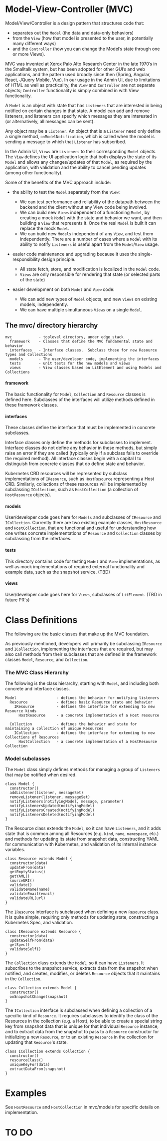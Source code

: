 # Model-View-Controller (MVC)

Model/View/Controller is a design pattern that structures code that:

- separates out the `Model` (the data and data-only behaviors)
- from the `View` (how that model is presented to the user, in potentially many different ways)
- and the `Controller` (how you can change the Model’s state through one or more Views).

MVC was invented at Xerox Palo Alto Research Center in the late 1970’s in the Smalltalk system, but has been adopted
for other GUI’s and web applications, and the pattern used broadly since then (Spring, Angular, React, JQuery Mobile,
Vue).  In our usage in the Admin UI, due to limitations of HTML as well as practicality, the `View` and `Controller`
are not separate objects; `Controller` functionality is simply combined in with View functionality.

A `Model` is an object with state that has `Listeners` that are interested in being notified on certain changes
in that state. A model can add and remove listeners, and listeners can specify which messages they are interested
in (or alternatively, all messages can be sent). 

Any object may be a `Listener`.  An object that is a `Listener` need only define a single method, `onModelNotification`,
which is called when the model is sending a message to which that `Listener` has subscribed.

In the Admin UI, `Views` are `Listeners` to their corresponding `Model` objects. The `View` defines the UI
application logic that both displays the state of its `Model` and allows any changes/updates of that `Model`,
as required by the application, with validation and the ability to cancel pending updates (among other
functionality).

Some of the benefits of the MVC approach include:
- the ability to test the `Model` separately from the `View`:
  - We can test performance and reliability of the datapath between the backend and the client without any View
  code being involved.
  - We can build new `Views` independent of a functioning `Model`, by creating a mock `Model` with the state
  and behavior we want, and then building a `View` that represents it.  Once the real `Model` is built it
  can replace the mock `Model`.
  - We can build new `Models` independent of any `View`, and test them independently.  There are a number of cases
  where a `Model` with its ability to notify `Listeners` is useful apart from the `Model`/`View` usage.
  
- easier code maintenance and upgrading because it uses the single-responsibility design principle.
  - All state fetch, store, and modification is localized in the `Model` code.
  - `Views` are only responsible for rendering that state (or selected parts of the state)
  
- easier development on both `Model` and `View` code:
  - We can add new types of `Model` objects, and new `Views` on existing models, independently.
  - We can have multiple simultaneous `Views` on a single `Model`.

## The mvc/ directory hierarchy

```
mvc            - toplevel directory, under edge_stack
  framework    - Classes that define the MVC fundamental state and behavior
  interfaces   - Interface classes.  Subclass these for new Resource types and Collections
  models       - The user/developer code, implementing the interfaces
  tests        - unit tests for the new models and views
  views        - View classes based on LitElement and using Models and Collections
```

#### framework

The basic functionality for `Model`, `Collection` and `Resource` classes is defined here.  Subclasses of the interfaces
will utilize methods defined in these framework classes.

#### interfaces

These classes define the interface that must be implemented in concrete subclasses.

Interface classes only define the methods for subclasses to implement. Interface classes do not define
any behavior in these methods, but simply raise an error if they are called (typically only if a subclass fails
to override the required method). All interface classes begin with a capital I to distinguish from concrete classes
that do define state and behavior.

Kubernetes CRD resources will be represented by subclass implementations of `IResource`, such as `HostResource`
representing a Host CRD.  Similarly, collections of these resources will be implemented by subclassing
`ICollection`, such as `HostCollection` (a collection of `HostResource` objects).


#### models

User/developer code goes here for `Models` and subclasses of `IResource` and `ICollection`.  Currently there are two
existing example classes, `HostResource` and `HostCollection`, that are functional and useful for understanding how
one writes concrete implementations of `Resource` and `Collection` classes by subclassing from the interfaces.

#### tests

This directory contains code for testing `Model` and `View` implementations, as well as mock implementations of
required external functionality and example data, such as the snapshot service.  (TBD)

#### views

User/developer code goes here for `Views`, subclasses of `LitElement`.  (TBD in future PR's)

# Class Definitions

The following are the basic classes that make up the MVC foundation.

As previously mentioned, developers will primarily be subclassing `IResource` and `ICollection`, implementing the
interfaces that are required, but may also call methods from their subclasses that are defined in the framework classes
`Model`, `Resource`, and `Collection`.

### The MVC Class Hierarchy

The following is the class hierarchy, starting with `Model`, and including both concrete and interface classes.

```
Model                  - defines the behavior for notifying listeners
  Resource             - defines basic Resource state and behavior
    IResource          - defines the interface for extending to new Resource kinds
      HostResource     - a concrete implementation of a Host resource
      
  Collection           - defines the behavior and state for maintaining a collection of unique Resources
    ICollection        - defines the interface for extending to new Collections of Resources
      HostCollection   - a concrete implementation of a HostResource Collection
```


### Model subclasses

The `Model` class simply defines methods for managing a group of `Listeners` that may be notified when desired.

```
class Model {
  constructor()
  addListener(listener, messageSet)
  removeListener(listener, messageSet)
  notifyListeners(notifyingModel, message, parameter)
  notifyListenersUpdated(notifyingModel)
  notifyListenersCreated(notifyingModel)
  notifyListenersDeleted(notifyingModel)
}
```

The Resource class extends the `Model`, so it can have `Listeners`, and it adds state that is common among all Resources
(e.g. `kind`, `name`, `namespace`, etc.) and methods for updating its state from snapshot data, constructing
YAML for communication with Kubernetes, and validation of its internal instance variables.

```
class Resource extends Model {
  constructor(data)
  updateFrom(data)
  getEmptyStatus()
  getYAML()
  sourceURI()
  validate()
  validateName(name)
  validateEmail(email)
  validateURL(url)
}
```

The `IResource` interface is subclassed when defining a new `Resource` class.  It is quite simple, 
requiring only methods for updating state, constructing a Kubernetes Spec, and validation.  

```
class IResource extends Resource {
  constructor(data)
  updateSelfFrom(data)
  getSpec()
  validateSelf()
}
```

The `Collection` class extends the `Model`, so it can have `Listeners`.  It subscribes to the snapshot service, 
extracts data from the snapshot when notified, and creates, modifies, or deletes `Resource` objects that it maintains
in the `Collection`.

```
class Collection extends Model {
  constructor()
  onSnapshotChange(snapshot)
}
```

The `ICollection` interface is subclassed when defining a collection of a specific kind of `Resource`.  It requires
subclasses to identify the class of the Resources in the collection (e.g. a Host), to be able to create a special
string key from snapshot data that is unique for that individual `Resource` instance, and to extract data from
the snapshot to pass to a `Resource` constructor for initializing a new `Resource`, or to an existing `Resource` in
the collection for updating that `Resource`'s state.

```
class ICollection extends Collection {
  constructor()
  resourceClass()
  uniqueKeyFor(data)
  extractDataFrom(snapshot)
}
```

# Examples

See `HostResource` and `HostCollection` in mvc/models for specific details on implementation.

# TO DO

